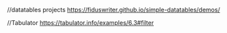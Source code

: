 //datatables projects
https://fiduswriter.github.io/simple-datatables/demos/ 

//Tabulator
https://tabulator.info/examples/6.3#filter